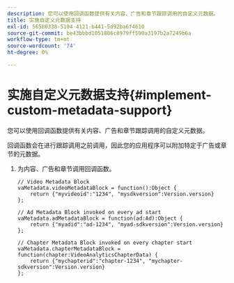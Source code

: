 ```yaml
---
description: 您可以使用回调函数提供有关内容、广告和章节跟踪调用的自定义元数据。
title: 实施自定义元数据支持
exl-id: 56580338-5104-4121-b441-5d92ba6f4610
source-git-commit: be43bbbd1051886c8979ff590a3197b2a7249b6a
workflow-type: tm+mt
source-wordcount: '74'
ht-degree: 0%

---
```


# 实施自定义元数据支持{#implement-custom-metadata-support}

您可以使用回调函数提供有关内容、广告和章节跟踪调用的自定义元数据。

回调函数会在进行跟踪调用之前调用，因此您的应用程序可以附加特定于广告或章节的元数据。

1. 为内容、广告和章节调用回调函数。

   ```
   // Video Metadata Block 
   vaMetadata.videoMetadataBlock = function():Object { 
       return {"myvideoid":"1234", "mysdkversion":Version.version} 
   }; 
   
   // Ad Metadata Block invoked on every ad start 
   vaMetadata.adMetadataBlock = function(ad:Ad):Object { 
       return {"myadid":"ad-1234", "myad-sdkversion":Version.version} 
   }; 
   
   // Chapter Metadata Block invoked on every chapter start 
   vaMetadata.chapterMetadataBlock = function(chapter:VideoAnalyticsChapterData) { 
       return {"mychapterid":"chapter-1234", "mychapter-sdkversion":Version.version} 
   };
   ```

